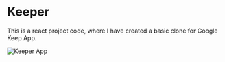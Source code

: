 # Keeper
This is a react project code, where I have created a basic clone for Google Keep App.

![Keeper App](https://github.com/rich-programmer291/Keeper/assets/95093341/040fee62-20d3-4e28-ad42-7d51d8267f93)

